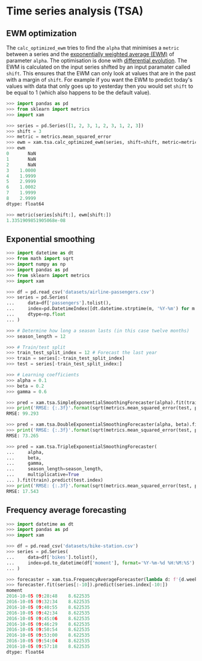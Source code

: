 # Time series analysis (TSA)

## EWM optimization

The `calc_optimized_ewm` tries to find the `alpha` that minimises a `metric` between a series and the [exponentially weighted average (EWM)](https://pandas.pydata.org/pandas-docs/stable/generated/pandas.DataFrame.ewm.html) of parameter `alpha`. The optimisation is done with [differential evolution](https://docs.scipy.org/doc/scipy/reference/generated/scipy.optimize.differential_evolution.html). The EWM is calculated on the input series shifted by an input paramater called `shift`. This ensures that the EWM can only look at values that are in the past with a margin of `shift`. For example if you want the EWM to predict today's values with data that only goes up to yesterday then you would set `shift` to be equal to 1 (which also happens to be the default value).

```python
>>> import pandas as pd
>>> from sklearn import metrics
>>> import xam

>>> series = pd.Series([1, 2, 3, 1, 2, 3, 1, 2, 3])
>>> shift = 3
>>> metric = metrics.mean_squared_error
>>> ewm = xam.tsa.calc_optimized_ewm(series, shift=shift, metric=metric, seed=42)
>>> ewm
0       NaN
1       NaN
2       NaN
3    1.0000
4    1.9999
5    2.9999
6    1.0002
7    1.9999
8    2.9999
dtype: float64

>>> metric(series[shift:], ewm[shift:])
1.3351909851905068e-08

```

## Exponential smoothing

```python
>>> import datetime as dt
>>> from math import sqrt
>>> import numpy as np
>>> import pandas as pd
>>> from sklearn import metrics
>>> import xam

>>> df = pd.read_csv('datasets/airline-passengers.csv')
>>> series = pd.Series(
...     data=df['passengers'].tolist(),
...     index=pd.DatetimeIndex([dt.datetime.strptime(m, '%Y-%m') for m in df['month']]),
...     dtype=np.float
... )

>>> # Determine how long a season lasts (in this case twelve months)
>>> season_length = 12

>>> # Train/test split
>>> train_test_split_index = 12 # Forecast the last year
>>> train = series[:-train_test_split_index]
>>> test = series[-train_test_split_index:]

>>> # Learning coefficients
>>> alpha = 0.1
>>> beta = 0.2
>>> gamma = 0.6

>>> pred = xam.tsa.SimpleExponentialSmoothingForecaster(alpha).fit(train).predict(test.index)
>>> print('RMSE: {:.3f}'.format(sqrt(metrics.mean_squared_error(test, pred))))
RMSE: 99.293

>>> pred = xam.tsa.DoubleExponentialSmoothingForecaster(alpha, beta).fit(train).predict(test.index)
>>> print('RMSE: {:.3f}'.format(sqrt(metrics.mean_squared_error(test, pred))))
RMSE: 73.265

>>> pred = xam.tsa.TripleExponentialSmoothingForecaster(
...     alpha,
...     beta,
...     gamma,
...     season_length=season_length,
...     multiplicative=True
... ).fit(train).predict(test.index)
>>> print('RMSE: {:.3f}'.format(sqrt(metrics.mean_squared_error(test, pred))))
RMSE: 17.543

```

## Frequency average forecasting

```python
>>> import datetime as dt
>>> import pandas as pd
>>> import xam

>>> df = pd.read_csv('datasets/bike-station.csv')
>>> series = pd.Series(
...     data=df['bikes'].tolist(),
...     index=pd.to_datetime(df['moment'], format='%Y-%m-%d %H:%M:%S')
... )

>>> forecaster = xam.tsa.FrequencyAverageForecaster(lambda d: f'{d.weekday()}-{d.hour}')
>>> forecaster.fit(series[:-10]).predict(series.index[-10:])
moment
2016-10-05 09:28:48    8.622535
2016-10-05 09:32:34    8.622535
2016-10-05 09:40:55    8.622535
2016-10-05 09:42:34    8.622535
2016-10-05 09:45:06    8.622535
2016-10-05 09:46:29    8.622535
2016-10-05 09:50:54    8.622535
2016-10-05 09:53:00    8.622535
2016-10-05 09:54:04    8.622535
2016-10-05 09:57:18    8.622535
dtype: float64

```
